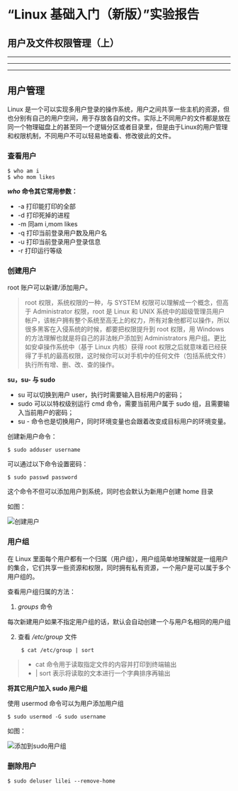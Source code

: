 # “Linux 基础入门（新版）”实验报告
##  用户及文件权限管理（上）
***
***
***
##  用户管理
Linux 是一个可以实现多用户登录的操作系统，用户之间共享一些主机的资源，但也分别有自己的用户空间，用于存放各自的文件。实际上不同用户的文件都是放在同一个物理磁盘上的甚至同一个逻辑分区或者目录里，但是由于Linux的用户管理和权限机制，不同用户不可以轻易地查看、修改彼此的文件。

### 查看用户
    $ who am i
    $ who mom likes
***who* 命令其它常用参数：**
+ -a 打印能打印的全部
+ -d 打印死掉的进程
+ -m 同am i,mom likes
+ -q 打印当前登录用户数及用户名
+ -u 打印当前登录用户登录信息
+ -r 打印运行等级

### 创建用户
root 账户可以新建/添加用户。
>root 权限，系统权限的一种，与 SYSTEM 权限可以理解成一个概念，但高于 Administrator 权限，root 是 Linux 和 UNIX 系统中的超级管理员用户帐户，该帐户拥有整个系统至高无上的权力，所有对象他都可以操作，所以很多黑客在入侵系统的时候，都要把权限提升到 root 权限，用 Windows 的方法理解也就是将自己的非法帐户添加到 Administrators 用户组。更比如安卓操作系统中（基于 Linux 内核）获得 root 权限之后就意味着已经获得了手机的最高权限，这时候你可以对手机中的任何文件（包括系统文件）执行所有增、删、改、查的操作。

**su，su- 与 sudo**

+ su <user> 可以切换到用户 user，执行时需要输入目标用户的密码；
+ sudo <cmd> 可以以特权级别运行 cmd 命令，需要当前用户属于 sudo 组，且需要输入当前用户的密码；
+ su - <user> 命令也是切换用户，同时环境变量也会跟着改变成目标用户的环境变量。
  
创建新用户命令：
 
    $ sudo adduser username

可以通过以下命令设置密码：

    $ sudo passwd password

这个命令不但可以添加用户到系统，同时也会默认为新用户创建 home 目录

如图：

![创建用户](https://dn-simplecloud.shiyanlou.com/courses/uid1080185-20190529-1559144435166)

### 用户组
在 Linux 里面每个用户都有一个归属（用户组），用户组简单地理解就是一组用户的集合，它们共享一些资源和权限，同时拥有私有资源，一个用户是可以属于多个用户组的。

查看用户组归属的方法：

1. *groups* 命令

每次新建用户如果不指定用户组的话，默认会自动创建一个与用户名相同的用户组

2. 查看 */etc/group* 文件
        
        $ cat /etc/group | sort

>+ cat 命令用于读取指定文件的内容并打印到终端输出
>+ | sort 表示将读取的文本进行一个字典排序再输出

**将其它用户加入 sudo 用户组**

使用 usermod 命令可以为用户添加用户组

    $ sudo usermod -G sudo username
如图：

![添加到sudo用户组](https://dn-simplecloud.shiyanlou.com/courses/uid1080185-20190530-1559149113837)

### 删除用户
    $ sudo deluser lilei --remove-home

